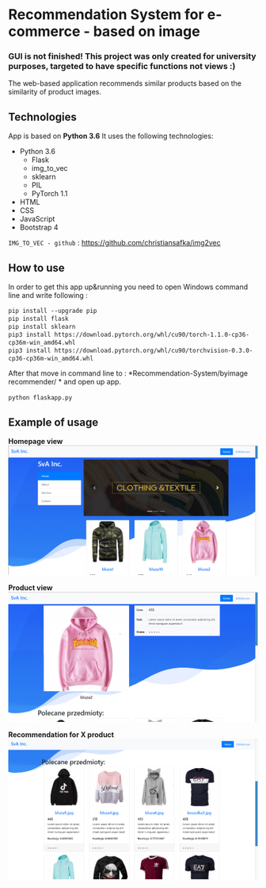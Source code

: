 # Recommendation System for e-commerce - based on image
### GUI is not finished! This project was only created for university purposes, targeted to have specific functions not views :)
The web-based application recommends similar products based on the similarity of product images.

## Technologies
App is based on **Python 3.6**
It uses the following technologies:
- Python 3.6
	- Flask
	- img_to_vec
	- sklearn
	- PIL
	- PyTorch 1.1
- HTML
- CSS
- JavaScript
- Bootstrap 4

`IMG_TO_VEC - github` : <https://github.com/christiansafka/img2vec>

## How to use
In order to get this app up&running you need to open Windows command line and write following :
```
pip install --upgrade pip
pip install flask
pip install sklearn
pip3 install https://download.pytorch.org/whl/cu90/torch-1.1.0-cp36-cp36m-win_amd64.whl
pip3 install https://download.pytorch.org/whl/cu90/torchvision-0.3.0-cp36-cp36m-win_amd64.whl

```
After that move in command line to : *Recommendation-System/byimage recommender/ * and open up app.

`python flaskapp.py`

## Example of usage
**Homepage view**
![alt text](https://github.com/BartoszWlazlo/Recommendation-System/blob/master/readme/1.png)

**Product view**
![alt text](https://github.com/BartoszWlazlo/Recommendation-System/blob/master/readme/2.png)

**Recommendation for X product**
![alt text](https://github.com/BartoszWlazlo/Recommendation-System/blob/master/readme/3.png)
